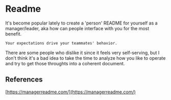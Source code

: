 # Readme

It's become popular lately to create a 'person' README for yourself as a manager/leader, aka how can people interface with you for the most benefit.

```text
Your expectations drive your teammates' behavior.
```

There are some people who dislike it since it feels very self-serving, but I don't think it's a bad idea to take the time to analyze how you like to operate and try to get those throughts into a coherent document.

## References

[https://managerreadme.com/](https://managerreadme.com/)

